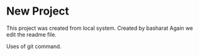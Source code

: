 # New Project

This project was created from local system.
Created by basharat
Again we edit the readme file.

Uses of git command.